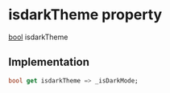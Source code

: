 


# isdarkTheme property









[bool](https://api.flutter.dev/flutter/dart-core/bool-class.html) isdarkTheme
  







## Implementation

```dart
bool get isdarkTheme => _isDarkMode;
```








